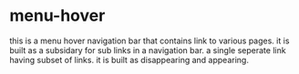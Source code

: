 # menu-hover
this is a menu hover navigation bar that contains link to various pages.
it is built as a subsidary for sub links in a navigation bar.
a single seperate link having subset of links. it is built as disappearing and appearing.
